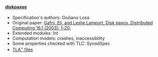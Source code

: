 #### <a href="https://github.com/nano-o/MultiPaxos/blob/master/DiskPaxos.tla">diskpaxos</a>
- Specification's authors: Giuliano Losa
- Original paper: <a href="https://lamport.azurewebsites.net/pubs/disk-paxos.pdf">Gafni, Eli, and Leslie Lamport. Disk paxos. Distributed Computing 16.1 (2003): 1-20.</a>
- Extended modules: Int
- Computation models: crashes, inaccessibility
- Some properties checked with TLC: SynodSpec
- <a href="https://github.com/nano-o/MultiPaxos/blob/master/DiskPaxos.tla">TLA<sup>+</sup> files</a>